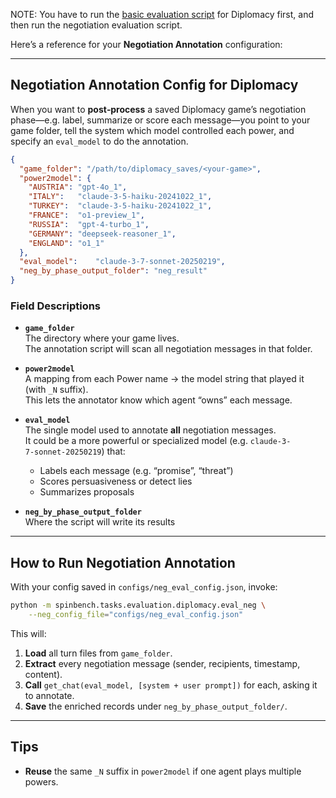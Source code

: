 NOTE: You have to run the [basic evaluation script](spinbench/tasks/evaluation/diplomacy/eval.py) for Diplomacy first, and then run the negotiation evaluation script.

Here’s a reference for your **Negotiation Annotation** configuration:

---

## Negotiation Annotation Config for Diplomacy

When you want to **post‑process** a saved Diplomacy game’s negotiation phase—e.g. label, summarize or score each message—you point to your game folder, tell the system which model controlled each power, and specify an `eval_model` to do the annotation.

```json
{
  "game_folder": "/path/to/diplomacy_saves/<your‑game>",
  "power2model": {
    "AUSTRIA": "gpt-4o_1",
    "ITALY":   "claude-3-5-haiku-20241022_1",
    "TURKEY":  "claude-3-5-haiku-20241022_1",
    "FRANCE":  "o1-preview_1",
    "RUSSIA":  "gpt-4-turbo_1",
    "GERMANY": "deepseek-reasoner_1",
    "ENGLAND": "o1_1"
  },
  "eval_model":    "claude-3-7-sonnet-20250219",
  "neg_by_phase_output_folder": "neg_result"
}
```

### Field Descriptions

- **`game_folder`**  
  The directory where your game lives.  
  The annotation script will scan all negotiation messages in that folder.

- **`power2model`**  
  A mapping from each Power name → the model string that played it (with `_N` suffix).  
  This lets the annotator know which agent “owns” each message.

- **`eval_model`**  
  The single model used to annotate **all** negotiation messages.  
  It could be a more powerful or specialized model (e.g. `claude-3-7‑sonnet‑20250219`) that:  
  - Labels each message (e.g. “promise”, “threat”)  
  - Scores persuasiveness or detect lies  
  - Summarizes proposals

- **`neg_by_phase_output_folder`**  
  Where the script will write its results

---

## How to Run Negotiation Annotation

With your config saved in `configs/neg_eval_config.json`, invoke:

```bash
python -m spinbench.tasks.evaluation.diplomacy.eval_neg \
    --neg_config_file="configs/neg_eval_config.json"
```

This will:

1. **Load** all turn files from `game_folder`.  
2. **Extract** every negotiation message (sender, recipients, timestamp, content).  
3. **Call** `get_chat(eval_model, [system + user prompt])` for each, asking it to annotate.  
4. **Save** the enriched records under `neg_by_phase_output_folder/`.

---

## Tips

- **Reuse** the same `_N` suffix in `power2model` if one agent plays multiple powers.  